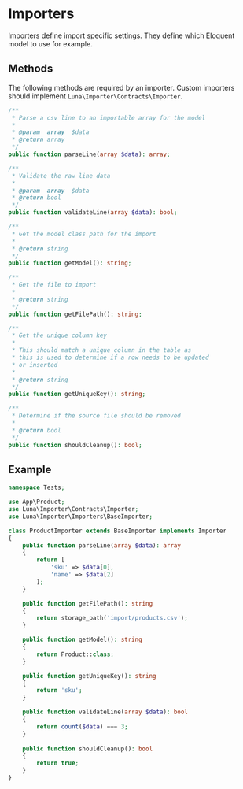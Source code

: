# Importers

Importers define import specific settings.
They define which Eloquent model to use for example.

## Methods

The following methods are required by an importer.
Custom importers should implement `Luna\Importer\Contracts\Importer`.

```php
/**
 * Parse a csv line to an importable array for the model
 *
 * @param  array  $data
 * @return array
 */
public function parseLine(array $data): array;
```

```php
/**
 * Validate the raw line data
 *
 * @param  array  $data
 * @return bool
 */
public function validateLine(array $data): bool;
```

```php
/**
 * Get the model class path for the import
 *
 * @return string
 */
public function getModel(): string;
```

```php
/**
 * Get the file to import
 *
 * @return string
 */
public function getFilePath(): string;
```

```php
/**
 * Get the unique column key
 *
 * This should match a unique column in the table as
 * this is used to determine if a row needs to be updated
 * or inserted
 *
 * @return string
 */
public function getUniqueKey(): string;
```

```php
/**
 * Determine if the source file should be removed
 *
 * @return bool
 */
public function shouldCleanup(): bool;
```

## Example

```php
namespace Tests;

use App\Product;
use Luna\Importer\Contracts\Importer;
use Luna\Importer\Importers\BaseImporter;

class ProductImporter extends BaseImporter implements Importer
{
    public function parseLine(array $data): array
    {
        return [
            'sku' => $data[0],
            'name' => $data[2]
        ];
    }

    public function getFilePath(): string
    {
        return storage_path('import/products.csv');
    }

    public function getModel(): string
    {
        return Product::class;
    }

    public function getUniqueKey(): string
    {
        return 'sku';
    }

    public function validateLine(array $data): bool
    {
        return count($data) === 3;
    }
    
    public function shouldCleanup(): bool
    {
        return true;
    }
}
```